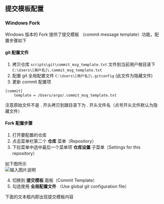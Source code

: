 ﻿## 提交模板配置

### Windows Fork 

Windows 版本的 Fork 提供了提交模板 （commit message template）功能，配置步骤如下

#### git 配置文件

1. 拷贝仓库 `scripts\git\commit_msg_template.txt` 文件到当前用户根目录下 `C:\Users\[用户名]\.commit_msg_template.txt`
2. 配置 git 全局配置文件 `C:\Users\[用户名]\.gitconfig` (此文件为隐藏文件)
3. 更新 commit 配置项

```log
[commit]
    template = /Users/argo/.commit_msg_template.txt
```

注意原始文件不是 . 开头拷贝到跟目录下为 . 开头文件名（点号开头文件默认为隐藏文件）

#### Fork 配置步骤

1. 打开要配置的仓库
2. 点击菜单栏第二个 **仓库** 菜单（Repository）
3. 下拉菜单中选中最后一个菜单项 **仓库设置** 子菜单（Settings for this repository）

如下图所示  
![输入图片说明](https://images.gitee.com/uploads/images/2020/0327/123310_1b9b4af3_554725.png "Screen Shot 2020-03-27 at 12.30.38.png")

4. 切换到 **提交模板** 面板（Commit Template）
5. 勾选使用 **全局配置文件** （Use global git configuration file）

下面的文本框内即出现提交模板内容
